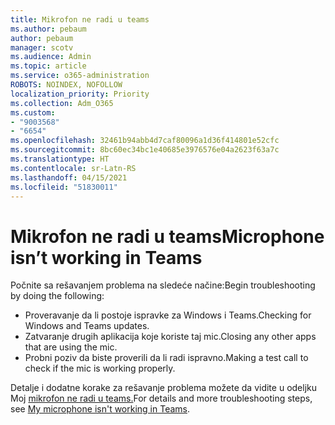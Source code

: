 ```yaml
---
title: Mikrofon ne radi u teams
ms.author: pebaum
author: pebaum
manager: scotv
ms.audience: Admin
ms.topic: article
ms.service: o365-administration
ROBOTS: NOINDEX, NOFOLLOW
localization_priority: Priority
ms.collection: Adm_O365
ms.custom:
- "9003568"
- "6654"
ms.openlocfilehash: 32461b94abb4d7caf80096a1d36f414801e52cfc
ms.sourcegitcommit: 8bc60ec34bc1e40685e3976576e04a2623f63a7c
ms.translationtype: HT
ms.contentlocale: sr-Latn-RS
ms.lasthandoff: 04/15/2021
ms.locfileid: "51830011"
---
```

# <a name="microphone-isnt-working-in-teams"></a><span data-ttu-id="cf39c-102">Mikrofon ne radi u teams</span><span class="sxs-lookup"><span data-stu-id="cf39c-102">Microphone isn’t working in Teams</span></span>

<span data-ttu-id="cf39c-103">Počnite sa rešavanjem problema na sledeće načine:</span><span class="sxs-lookup"><span data-stu-id="cf39c-103">Begin troubleshooting by doing the following:</span></span>

- <span data-ttu-id="cf39c-104">Proveravanje da li postoje ispravke za Windows i Teams.</span><span class="sxs-lookup"><span data-stu-id="cf39c-104">Checking for Windows and Teams updates.</span></span>
- <span data-ttu-id="cf39c-105">Zatvaranje drugih aplikacija koje koriste taj mic.</span><span class="sxs-lookup"><span data-stu-id="cf39c-105">Closing any other apps that are using the mic.</span></span>
- <span data-ttu-id="cf39c-106">Probni poziv da biste proverili da li radi ispravno.</span><span class="sxs-lookup"><span data-stu-id="cf39c-106">Making a test call to check if the mic is working properly.</span></span>

<span data-ttu-id="cf39c-107">Detalje i dodatne korake za rešavanje problema možete da vidite u odeljku Moj [mikrofon ne radi u teams.](https://support.microsoft.com/office/666d1123-9dd0-4a31-ad2e-a758b204f33a)</span><span class="sxs-lookup"><span data-stu-id="cf39c-107">For details and more troubleshooting steps, see [My microphone isn't working in Teams](https://support.microsoft.com/office/666d1123-9dd0-4a31-ad2e-a758b204f33a).</span></span>
